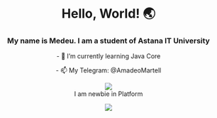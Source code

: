 <h1 align="center"> Hello, World! 🌏 </h1>
<h3 align="center">My name is Medeu. I am a student of Astana IT University</h3>
<p align="center"> - 🌱 I’m currently learning Java Core </p>
<p align="center"> - 📫 My Telegram: @AmadeoMartell </p>

<p align="center"><img align="center" src="https://leetcard.jacoblin.cool/AmadeoMartell?theme=dark&font=PT%20Sans&ext=heatmap"><br>I am newbie in Platform</p>

<p align="center"><img align="center" src="https://github-readme-stats.vercel.app/api/top-langs/?username=AmadeoMartell&layout=pie&theme=tokyonight"></p>


